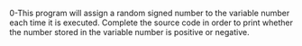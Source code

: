0-This program will assign a random signed number to the variable number each time it is executed. Complete the source code in order to print whether the number stored in the variable number is positive or negative.